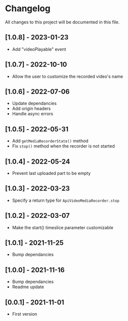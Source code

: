 # Changelog
All changes to this project will be documented in this file.

## [1.0.8] - 2023-01-23
- Add "videoPlayable" event

## [1.0.7] - 2022-10-10
- Allow the user to customize the recorded video's name

## [1.0.6] - 2022-07-06
- Update dependancies
- Add origin headers
- Handle async errors

## [1.0.5] - 2022-05-31
- Add `getMediaRecorderState()` method
- Fix `stop()` method when the recorder is not started

## [1.0.4] - 2022-05-24
- Prevent last uploaded part to be empty

## [1.0.3] - 2022-03-23
- Specify a return type for `ApiVideoMediaRecorder.stop`
  
## [1.0.2] - 2022-03-07
- Make the start() timeslice parameter customizable

## [1.0.1] - 2021-11-25
- Bump dependancies
  
## [1.0.0] - 2021-11-16
- Bump dependancies
- Readme update
  
## [0.0.1] - 2021-11-01
- First version
